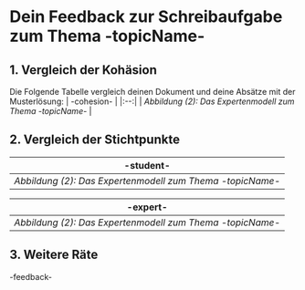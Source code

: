 # Dein Feedback zur Schreibaufgabe zum Thema -topicName- 


## 1. Vergleich der Kohäsion


Die Folgende Tabelle vergleich deinen Dokument und deine Absätze mit der Musterlösung:
| -cohesion- |
|:--:|
| *Abbildung (2): Das Expertenmodell zum Thema -topicName-* |

## 2. Vergleich der Stichtpunkte

| -student- |
|:--:|
| *Abbildung (2): Das Expertenmodell zum Thema -topicName-* |

| -expert- |
|:--:|
| *Abbildung (2): Das Expertenmodell zum Thema -topicName-* |




## 3. Weitere Räte

-feedback-